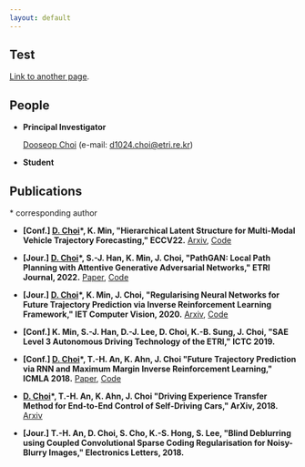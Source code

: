 ```yaml
---
layout: default
---
```


## Test
[Link to another page](./people.html).


## People
+ **Principal Investigator**

    [Dooseop Choi](https://d1024choi.github.io) (e-mail: d1024.choi@etri.re.kr)

+ **Student**


## Publications
\* corresponding author

+ **[Conf.] <ins>D. Choi</ins>\*, K. Min, "Hierarchical Latent Structure for Multi-Modal Vehicle Trajectory Forecasting," ECCV22.** [Arxiv](https://arxiv.org/abs/2207.04624), [Code](https://github.com/d1024choi/HLSTrajForecast)

+ **[Jour.] <ins>D. Choi</ins>\*, S.-J. Han, K. Min, J. Choi, "PathGAN: Local Path Planning with Attentive Generative Adversarial Networks," ETRI Journal, 2022.** [Paper](https://www.researchgate.net/publication/363604723_PathGAN_Local_path_planning_with_attentive_generative_adversarial_networks), [Code](https://github.com/d1024choi/pathgan_pytorch)

+ **[Jour.] <ins>D. Choi</ins>\*, K. Min, J. Choi, "Regularising Neural Networks for Future Trajectory Prediction via Inverse Reinforcement Learning Framework," IET Computer Vision, 2020.** [Arxiv](https://arxiv.org/abs/1907.04525), [Code](https://github.com/d1024choi/traj-pred-irl)

+ **[Conf.] K. Min, S.-J. Han, D.-J. Lee, D. Choi, K.-B. Sung, J. Choi, "SAE Level 3 Autonomous Driving Technology of the ETRI," ICTC 2019.**

+ **[Conf.] <ins>D. Choi</ins>\*, T.-H. An, K. Ahn, J. Choi "Future Trajectory Prediction via RNN and Maximum Margin Inverse Reinforcement Learning," ICMLA 2018.** [Paper](https://www.researchgate.net/publication/330238721_Future_Trajectory_Prediction_via_RNN_and_Maximum_Margin_Inverse_Reinforcement_Learning), [Code](https://github.com/d1024choi/trajpred_mmirl)

+ **<ins>D. Choi</ins>\*, T.-H. An, K. Ahn, J. Choi "Driving Experience Transfer Method for End-to-End Control of Self-Driving Cars," ArXiv, 2018.** [Arxiv](https://arxiv.org/abs/1809.01822)

+ **[Jour.] T.-H. An, D. Choi, S. Cho, K.-S. Hong, S. Lee, "Blind Deblurring using Coupled Convolutional Sparse Coding Regularisation for Noisy-Blurry Images," Electronics Letters, 2018.**
